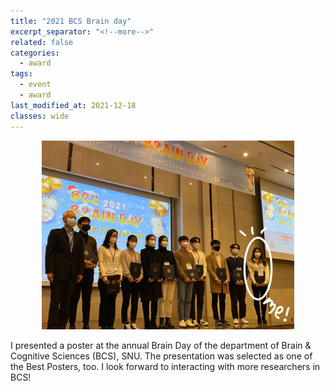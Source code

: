```yaml
---
title: "2021 BCS Brain day"
excerpt_separator: "<!--more-->"
related: false
categories:
  - award
tags:
  - event
  - award
last_modified_at: 2021-12-18
classes: wide
---
```


<p align="center">
    <img width="80%" src="/images/posts/post_2021_brainday.png">
</p>

I presented a poster at the annual Brain Day of the department of Brain & Cognitive Sciences (BCS), SNU. The presentation was selected as one of the Best Posters, too. I look forward to interacting with more researchers in BCS! 
